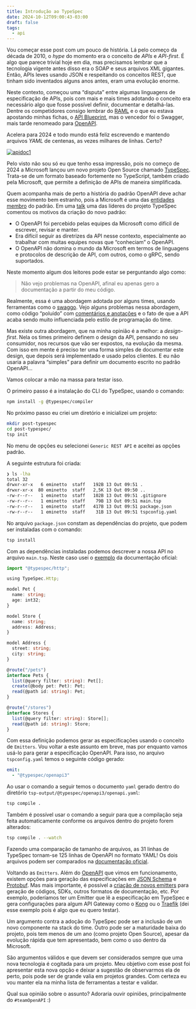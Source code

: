 ```yaml
---
title: Introdução ao TypeSpec
date: 2024-10-12T09:00:43-03:00
draft: false
tags:
  - api
---
```


Vou começar esse post com um pouco de história. Lá pelo começo da década de 2010, o *hype* do momento era o conceito de *APIs* e *API-first*. É algo que parece trivial hoje em dia, mas precisamos lembrar que a tecnologia vigente antes disso era o SOAP e seus arquivos XML gigantes. Então, APIs leves usando JSON e respeitando os conceitos REST, que tinham sido inventados alguns anos antes, eram uma evolução enorme. 

Neste contexto, começou uma “disputa” entre algumas linguagens de especificação de APIs, pois com mais e mais times adotando o conceito era necessário algo que fosse possível definir, documentar e detalhá-las. Dentre os competidores consigo lembrar do [RAML](https://raml.org) e o que eu estava apostando minhas fichas, o [API Blueprint](https://apiblueprint.org), mas o vencedor foi o Swagger, mais tarde renomeado para [OpenAPI](https://www.openapis.org).

Acelera para 2024 e todo mundo está feliz escrevendo e mantendo arquivos *YAML* de centenas, as vezes milhares de linhas. Certo?

[![apidoc1](/images/posts/tracy-morgan-bruce-willis.gif)](/images/posts/tracy-morgan-bruce-willis.gif)

Pelo visto não sou só eu que tenho essa impressão, pois no começo de 2024 a Microsoft lançou um novo projeto Open Source chamado [TypeSpec](https://typespec.io). Trata-se de um formato baseado fortemente no TypeScript, também criado pela Microsoft, que permite a definição de APIs de maneira simplificada. 

Quem acompanha mais de perto a história do padrão OpenAPI deve achar esse movimento bem estranho, pois a Microsoft é uma das [entidades membro](https://www.openapis.org/membership/members) do padrão. Em uma [talk](https://www.youtube.com/watch?v=yfCYrKaojDo) uma das líderes do projeto TypeSpec comentou os motivos da criação do novo padrão:

- O OpenAPI foi percebido pelas equipes da Microsoft como difícil de escrever, revisar e manter.
- Era difícil seguir as diretrizes da API nesse contexto, especialmente ao trabalhar com muitas equipes novas que “conheciam” o OpenAPI.
- O OpenAPI não domina o mundo da Microsoft em termos de linguagens e protocolos de descrição de API, com outros, como o gRPC, sendo suportados.

Neste momento algum dos leitores pode estar se perguntando algo como:

> Não vejo problemas na OpenAPI, afinal eu apenas gero a documentação a partir do meu código.

Realmente, essa é uma abordagem adotada por alguns times, usando ferramentas como o [swaggo](https://github.com/swaggo/swag). Vejo alguns problemas nessa abordagem, como código “poluído” com [comentários e anotações](https://github.com/swaggo/swag?tab=readme-ov-file#how-to-use-it-with-gin) e o fato de que a API acaba sendo muito influenciada pelo estilo de programação do time. 

Mas existe outra abordagem, que na minha opinião é a melhor: a *design-first*. Nela os times primeiro definem o design da API, pensando no seu consumidor, nos recursos que vão ser expostos, na evolução da mesma. Com isso em mente é preciso ter uma forma simples de documentar este design, que depois será implementado e usado pelos clientes. E eu não usaria a palavra “simples” para definir um documento escrito no padrão OpenAPI...

Vamos colocar a mão na massa para testar isso.

O primeiro passo é a instalação do CLI do TypeSpec, usando o comando:

```bash
npm install -g @typespec/compiler
```
	
No próximo passo eu criei um diretório e inicializei um projeto:

```bash
mkdir post-typespec
cd post-typespec/
tsp init
```

No menu de opções eu selecionei `Generic REST API` e aceitei as opções padrão.

A seguinte estrutura foi criada:

```bash
❯ ls -lha
total 32
drwxr-xr-x   6 eminetto  staff   192B 13 Out 09:51 .
drwxr-xr-x  80 eminetto  staff   2,5K 13 Out 09:50 ..
-rw-r--r--   1 eminetto  staff   102B 13 Out 09:51 .gitignore
-rw-r--r--   1 eminetto  staff    79B 13 Out 09:51 main.tsp
-rw-r--r--   1 eminetto  staff   417B 13 Out 09:51 package.json
-rw-r--r--   1 eminetto  staff    31B 13 Out 09:51 tspconfig.yaml
```

No arquivo `package.json` constam as dependências do projeto, que podem ser instaladas com o comando:

```bash
tsp install
```
	
Com as dependências instaladas podemos descrever a nossa API no arquivo `main.tsp`. Neste caso usei o [exemplo](https://typespec.io/openapi) da documentação oficial:

```typescript
import "@typespec/http";

using TypeSpec.Http;

model Pet {
  name: string;
  age: int32;
}

model Store {
  name: string;
  address: Address;
}

model Address {
  street: string;
  city: string;
}

@route("/pets")
interface Pets {
  list(@query filter: string): Pet[];
  create(@body pet: Pet): Pet;
  read(@path id: string): Pet;
}

@route("/stores")
interface Stores {
  list(@query filter: string): Store[];
  read(@path id: string): Store;
}
```

Com essa definição podemos gerar as especificações usando o conceito de `Emitters`. Vou voltar a este assunto em breve, mas por enquanto vamos usá-lo para gerar a especificação OpenAPI. Para isso, no arquivo `tspconfig.yaml` temos o seguinte código gerado:

```yaml
emit:
  - "@typespec/openapi3"
```

Ao usar o comando a seguir temos o documento `yaml` gerado dentro do diretório `tsp-output/@typespec/openapi3/openapi.yaml`:

```bash
tsp compile .
```
	
Também é possível usar o comando a seguir para que a compilação seja feita automaticamente conforme os arquivos dentro do projeto forem alterados:

```bash 
tsp compile . --watch
```

Fazendo uma comparação de tamanho de arquivos, as 31 linhas de TypeSpec tornam-se 125 linhas de OpenAPI no formato YAML!  Os dois arquivos podem ser comparados na [documentação oficial](https://typespec.io/openapi).

Voltando as `Emitters`. Além do [OpenAPI](https://typespec.io/docs/emitters/openapi3/reference) que vimos em funcionamento, existem opções para geração das especificações em [JSON Schema](https://typespec.io/docs/emitters/json-schema/reference) e [Protobuf](https://typespec.io/docs/emitters/protobuf/reference). Mas mais importante, é possível a [criação de novos emitters](https://typespec.io/docs/extending-typespec/emitters) para geração de códigos, SDKs, outros formatos de documentação, etc. Por exemplo, poderíamos ter um Emitter que lê a especificação em TypeSpec e gera configurações para algum API Gateway como o [Kong](https://konghq.com/products/kong-gateway) ou o [Traefik](https://doc.traefik.io/traefik/) (dei esse exemplo pois é algo que eu quero testar).

Um argumento contra a adoção do TypeSpec pode ser a inclusão de um novo componente na stack do time. Outro pode ser a maturidade baixa do projeto, pois tem menos de um ano (como projeto Open Source), apesar da evolução rápida que tem apresentado, bem como o uso dentro da Microsoft. 

São argumentos válidos e que devem ser considerados sempre que uma nova tecnologia é cogitada para um projeto. Meu objetivo com esse post foi apresentar esta nova opção e deixar a sugestão de observarmos ela de perto, pois pode ser de grande valia em projetos grandes. Com certeza eu vou manter ela na minha lista de ferramentas a testar e validar. 

Qual sua opinião sobre o assunto? Adoraria ouvir opiniões, principalmente do `#teamOpenAPI` :)